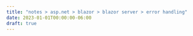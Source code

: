 ```yaml
---
title: "notes > asp.net > blazor > blazor server > error handling"
date: 2023-01-01T00:00:00-06:00
draft: true
---
```

